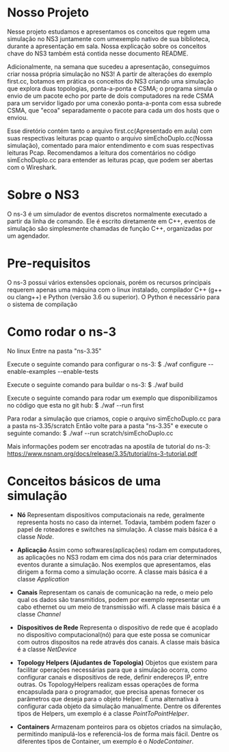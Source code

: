 # Nosso Projeto

Nesse projeto estudamos e apresentamos os conceitos que regem uma simulação no NS3 juntamente com umexemplo nativo de sua biblioteca, durante a apresentação em sala. Nossa explicação sobre os
conceitos chave do NS3 também está contida nesse documento README. 

Adicionalmente, na semana que sucedeu a apresentação, conseguimos criar nossa própria simulação no
NS3! A partir de alterações do exemplo first.cc, botamos em prática os conceitos do NS3 criando uma
simulação que explora duas topologias, ponta-a-ponta e CSMA; o programa simula o envio de um pacote echo por parte de dois computadores na rede CSMA para um servidor ligado por uma conexão ponta-a-ponta com essa subrede CSMA, que "ecoa" separadamente o pacote para cada um dos hosts que o enviou.

Esse diretório contém tanto o arquivo first.cc(Apresentado em aula) com suas respectivas leituras
pcap quanto o arquivo simEchoDuplo.cc(Nossa simulação), comentado para maior entendimento e com suas
respectivas leituras Pcap. Recomendamos a leitura dos comentários no código simEchoDuplo.cc para
entender as leituras pcap, que podem ser abertas com o Wireshark.

# Sobre o NS3

O ns-3 é um simulador de eventos discretos normalmente executado a partir da linha de comando. 
Ele é escrito diretamente em C++, eventos de simulação são simplesmente chamadas de função C++, 
organizadas por um agendador.

# Pre-requisitos

O ns-3 possui vários extensões opcionais, porém os recursos principais requerem apenas uma máquina
com o linux instalado, compilador C++ (g++ ou clang++) e Python (versão 3.6 ou superior). 
O Python é necessário para o sistema de compilação

# Como rodar o ns-3

No linux
Entre na pasta "ns-3.35"

Execute o seguinte comando para configurar o ns-3: 
$ ./waf configure --enable-examples --enable-tests

Execute o seguinte comando para buildar o ns-3: 
$ ./waf build

Execute o seguinte comando para rodar um exemplo que disponibilizamos no código que esta no git hub:
$  ./waf --run first

Para rodar a simulação que criamos, copie o arquivo simEchoDuplo.cc para a pasta ns-3.35/scratch 
Então volte para a pasta "ns-3.35" e execute o seguinte comando:
$  ./waf --run scratch/simEchoDuplo.cc

Mais informações podem ser encotradas na apostila de tutorial do ns-3:
https://www.nsnam.org/docs/release/3.35/tutorial/ns-3-tutorial.pdf

# Conceitos básicos de uma simulação

* __Nó__ 
Representam dispositivos computacionais na rede, geralmente representa hosts no caso da internet.
Todavia, também podem fazer o papel de roteadores e switches na simulação.
A classe mais básica é a classe *Node*.

* __Aplicação__
Assim como softwares(aplicações) rodam em computadores, as aplicações no NS3 rodam em cima dos
nós para criar determinados eventos durante a simulação. Nos exemplos que apresentamos, elas 
dirigem a forma como a simulação ocorre.
A classe mais básica é a classe *Application*

* __Canais__
Representam os canais de comunicação na rede, o meio pelo qual os dados são transmitidos, podem por exemplo representar um cabo ethernet ou um meio de transmissão wifi.
A classe mais básica é a classe *Channel*

* __Dispositivos de Rede__
Representa o dispositivo de rede que é acoplado no dispositivo computacional(nó) para que este possa
se comunicar com outros dispositos na rede através dos canais.
A classe mais básica é a classe *NetDevice*

* __Topology Helpers (Ajudantes de Topologia)__
Objetos que existem para facilitar operações necessárias para que a simulação ocorra, como
configurar canais e dispositivos de rede, definir endereços IP, entre outras. Os TopologyHelpers
realizam essas operações de forma encapsulada para o programador, que precisa apenas fornecer os
parâmetros que deseja para o objeto Helper. É uma alternativa à configurar cada objeto da simulação manualmente.
Dentre os diferentes tipos de Helpers, um exemplo é a classe *PointToPointHelper*.

* __Containers__
Armazenam ponteiros para os objetos criados na simulação, permitindo manipulá-los e referenciá-los de forma mais fácil.
Dentre os diferentes tipos de Container, um exemplo é o *NodeContainer*.
